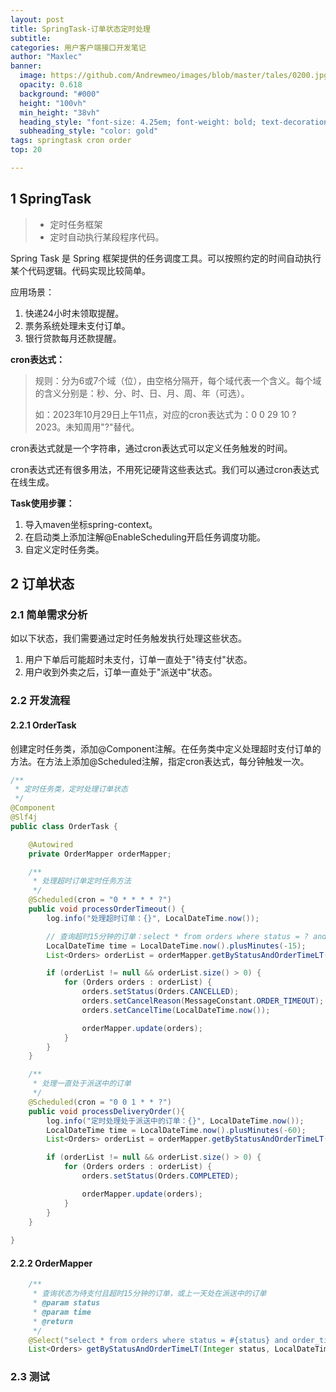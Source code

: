 ```yaml
---
layout: post
title: SpringTask-订单状态定时处理
subtitle: 
categories: 用户客户端接口开发笔记
author: "Maxlec"
banner:
  image: https://github.com/Andrewmeo/images/blob/master/tales/0200.jpg?raw=true
  opacity: 0.618
  background: "#000"
  height: "100vh"
  min_height: "38vh"
  heading_style: "font-size: 4.25em; font-weight: bold; text-decoration: underline"
  subheading_style: "color: gold"
tags: springtask cron order
top: 20

---
```


## 1 SpringTask

> - 定时任务框架
> - 定时自动执行某段程序代码。

Spring Task 是 Spring 框架提供的任务调度工具。可以按照约定的时间自动执行某个代码逻辑。代码实现比较简单。

应用场景：

1. 快递24小时未领取提醒。
2. 票务系统处理未支付订单。
3. 银行贷款每月还款提醒。

**cron表达式：**

> 规则：分为6或7个域（位），由空格分隔开，每个域代表一个含义。每个域的含义分别是：秒、分、时、日、月、周、年（可选）。
>
> 如：2023年10月29日上午11点，对应的cron表达式为：0 0 29 10 ? 2023。未知周用"?"替代。

cron表达式就是一个字符串，通过cron表达式可以定义任务触发的时间。

cron表达式还有很多用法，不用死记硬背这些表达式。我们可以通过cron表达式在线生成。

**Task使用步骤：**

1. 导入maven坐标spring-context。
2. 在启动类上添加注解@EnableScheduling开启任务调度功能。
3. 自定义定时任务类。

## 2 订单状态

### 2.1 简单需求分析

如以下状态，我们需要通过定时任务触发执行处理这些状态。

1. 用户下单后可能超时未支付，订单一直处于"待支付"状态。
2. 用户收到外卖之后，订单一直处于"派送中"状态。

### 2.2 开发流程

#### 2.2.1 OrderTask

创建定时任务类，添加@Component注解。在任务类中定义处理超时支付订单的方法。在方法上添加@Scheduled注解，指定cron表达式，每分钟触发一次。

```java
/**
 * 定时任务类，定时处理订单状态
 */
@Component
@Slf4j
public class OrderTask {

    @Autowired
    private OrderMapper orderMapper;

    /**
     * 处理超时订单定时任务方法
     */
    @Scheduled(cron = "0 * * * * ?")
    public void processOrderTimeout() {
        log.info("处理超时订单：{}", LocalDateTime.now());

        // 查询超时15分钟的订单：select * from orders where status = ? and order_time < (now - 15)
        LocalDateTime time = LocalDateTime.now().plusMinutes(-15);
        List<Orders> orderList = orderMapper.getByStatusAndOrderTimeLT(Orders.PENDING_PAYMENT, time);

        if (orderList != null && orderList.size() > 0) {
            for (Orders orders : orderList) {
                orders.setStatus(Orders.CANCELLED);
                orders.setCancelReason(MessageConstant.ORDER_TIMEOUT);
                orders.setCancelTime(LocalDateTime.now());

                orderMapper.update(orders);
            }
        }
    }

    /**
     * 处理一直处于派送中的订单
     */
    @Scheduled(cron = "0 0 1 * * ?")
    public void processDeliveryOrder(){
        log.info("定时处理处于派送中的订单：{}", LocalDateTime.now());
        LocalDateTime time = LocalDateTime.now().plusMinutes(-60);
        List<Orders> orderList = orderMapper.getByStatusAndOrderTimeLT(Orders.DELIVERY_IN_PROGRESS, time);

        if (orderList != null && orderList.size() > 0) {
            for (Orders orders : orderList) {
                orders.setStatus(Orders.COMPLETED);

                orderMapper.update(orders);
            }
        }
    }
    
}
```

#### 2.2.2 OrderMapper

```java
    /**
     * 查询状态为待支付且超时15分钟的订单，或上一天处在派送中的订单
     * @param status
     * @param time
     * @return
     */
    @Select("select * from orders where status = #{status} and order_time < #{time}")
    List<Orders> getByStatusAndOrderTimeLT(Integer status, LocalDateTime time);
```

### 2.3 测试

